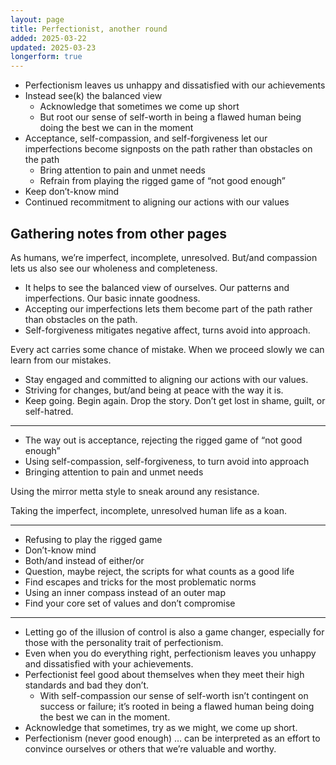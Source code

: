```yaml
---
layout: page
title: Perfectionist, another round
added: 2025-03-22
updated: 2025-03-23
longerform: true
---
```


- Perfectionism leaves us unhappy and dissatisfied with our achievements
- Instead see(k) the balanced view
    - Acknowledge that sometimes we come up short
    - But root our sense of self-worth in being a flawed human being doing the best we can in the moment
- Acceptance, self-compassion, and self-forgiveness let our imperfections become signposts on the path rather than obstacles on the path
    - Bring attention to pain and unmet needs
    - Refrain from playing the rigged game of “not good enough”
- Keep don’t-know mind
- Continued recommitment to aligning our actions with our values

## Gathering notes from other pages

As humans, we’re imperfect, incomplete, unresolved. But/and compassion lets us also see our wholeness and completeness.

- It helps to see the balanced view of ourselves. Our patterns and imperfections. Our basic innate goodness.
- Accepting our imperfections lets them become part of the path rather than obstacles on the path.
- Self-forgiveness mitigates negative affect, turns avoid into approach.

Every act carries some chance of mistake. When we proceed slowly we can learn from our mistakes.

- Stay engaged and committed to aligning our actions with our values.
- Striving for changes, but/and being at peace with the way it is.
- Keep going. Begin again. Drop the story. Don’t get lost in shame, guilt, or self-hatred.

---

- The way out is acceptance, rejecting the rigged game of “not good enough”
- Using self-compassion, self-forgiveness, to turn avoid into approach
- Bringing attention to pain and unmet needs

Using the mirror metta style to sneak around any resistance.

Taking the imperfect, incomplete, unresolved human life as a koan.

---

- Refusing to play the rigged game
- Don’t-know mind
- Both/and instead of either/or
- Question, maybe reject, the scripts for what counts as a good life
- Find escapes and tricks for the most problematic norms
- Using an inner compass instead of an outer map
- Find your core set of values and don’t compromise

---

- Letting go of the illusion of control is also a game changer, especially for those with the personality trait of perfectionism.
- Even when you do everything right, perfectionism leaves you unhappy and dissatisfied with your achievements.
- Perfectionist feel good about themselves when they meet their high standards and bad they don’t. 
    - With self-compassion our sense of self-worth isn’t contingent on success or failure; it’s rooted in being a flawed human being doing the best we can in the moment.
- Acknowledge that sometimes, try as we might, we come up short.
- Perfectionism (never good enough) … can be interpreted as an effort to convince ourselves or others that we’re valuable and worthy.
